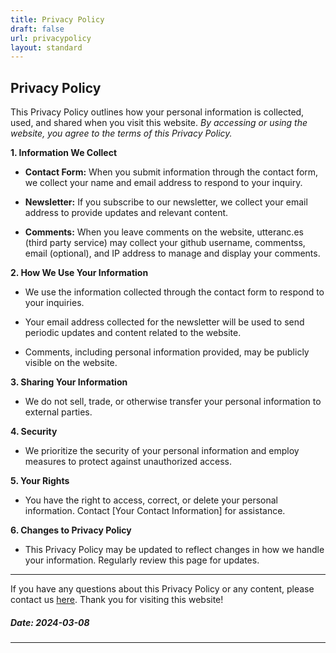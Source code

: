 ```yaml
---
title: Privacy Policy
draft: false
url: privacypolicy
layout: standard
---
```

## Privacy Policy

This Privacy Policy outlines how your personal information is collected, used, and shared when you visit this website. *By accessing or using the website, you agree to the terms of this Privacy Policy.*

**1. Information We Collect**

- **Contact Form:** When you submit information through the contact form, we collect your name and email address to respond to your inquiry.

- **Newsletter:** If you subscribe to our newsletter, we collect your email address to provide updates and relevant content.

- **Comments:** When you leave comments on the website, utteranc.es (third party service) may collect your github username, commentss, email (optional), and IP address to manage and display your comments.

**2. How We Use Your Information**

- We use the information collected through the contact form to respond to your inquiries.

- Your email address collected for the newsletter will be used to send periodic updates and content related to the website.

- Comments, including personal information provided, may be publicly visible on the website.

**3. Sharing Your Information**

- We do not sell, trade, or otherwise transfer your personal information to external parties.

**4. Security**

- We prioritize the security of your personal information and employ measures to protect against unauthorized access.

**5. Your Rights**

- You have the right to access, correct, or delete your personal information. Contact [Your Contact Information] for assistance.

**6. Changes to Privacy Policy**

- This Privacy Policy may be updated to reflect changes in how we handle your information. Regularly review this page for updates.

---

If you have any questions about this Privacy Policy or any content, please contact us [here](mailto:shreyashsomvanshi03+site_apero@gmail.com). Thank you for visiting this website!

##### Date: 2024-03-08
---
